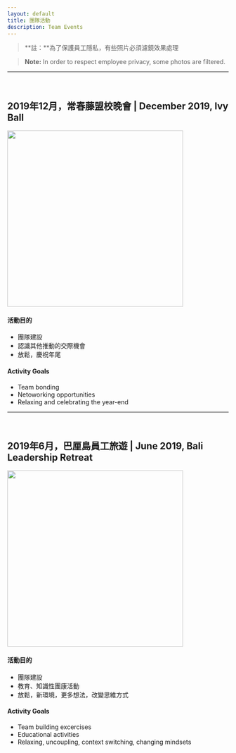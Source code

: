 ```yaml
---
layout: default
title: 團隊活動
description: Team Events
---
```


> **註：**為了保護員工隱私，有些照片必須濾鏡效果處理

> **Note:** In order to respect employee privacy, some photos are filtered.

---

<br>

## 2019年12月，常春藤盟校晚會 | December 2019, Ivy Ball

<img src='https://lh3.googleusercontent.com/AtyRuIUV7eW2xtWcDpCF_FD50kG3RDA5FGq9Jc6hwj4pCaniyc_mXxNFK2efdiaXJLPmY1SsyIa6g0uwiWn-WUAuax_cmZTvbBXhvdPEZVgPG96oHCOOqGOHzSAeBa77YtAnupD9wF90oeirMcgD4mXth4AnmLuWF6HMfYCPNyv93piMFyCThjIDFFQRABTMt7-PdYjH63M6EHy8HMegku0QkNcHKBAj2Hx-tZMXubLQBEbAA9li--_us3LPZKWnz2Td7ReeM3A094KaHnTpThm1MIsk-m6RclL9Dcz9xv83ukg59SUNugvXstDRcDWwEyjOS2_069fIsWciTc60ByA70b5RgjHjtSGQo-cjff8E8PGxM2HoS5vKp87oQIq28-UiKFALzHYgNGcc5kXMYDhcOiFdz274Wu2i5w7537OKJ_jDrzjyoHO1ZjXTWvrsxoDPJleDK1mWKPxei0K6AMHIPmcYICPUty7yPHloyzM9f0au1NPNH1e9NWomxruH7sUJyuozDrzI8sefhpNT1qPHyEs3LKngG-C6xtAxKCa-gdANKxgJHTEAVrDoYxPgHa8Kmzoar5zuUbj5MHJChV6l9foEVMzbWlv1cvHdru8j_1Vg3Z3CWUla2a-2LrjqEfMfvshixtopIQ2x4dr8R8eNB5oxGv6Xx0Sjh_JTpruJ9dsFvAUy8d7PKa52Eq0In-74zhNJjrPDX1OGfNQIfBcY-nbRwBmok1SoJFvDNECFb5Kmxg=w986-h657-no' width="400"/>

#### 活動目的

* 團隊建設
* 認識其他推動的交際機會
* 放鬆，慶祝年尾

#### Activity Goals

* Team bonding
* Netoworking opportunities
* Relaxing and celebrating the year-end

---

<br>

## 2019年6月，巴厘島員工旅遊 | June 2019, Bali Leadership Retreat

<img src='https://lh3.googleusercontent.com/_MXE0isZhoMjHloeMavD6g3W0-P1qfePCYhygqDYjUUH5Jg-35-FPgVpLm8qT9HetleX1dTuVfUybHU70c-Nc2ZB8SCOHCA-HT25pS_BKmVeO0wvbwBCwfFOKvSu-9b5pZv5iZsB2Q=w400' width="400"/>

#### 活動目的

* 團隊建設
* 教育、知識性團康活動
* 放鬆，新環境，更多想法，改變思維方式

#### Activity Goals

* Team building excercises
* Educational activities
* Relaxing, uncoupling, context switching, changing mindsets

<br>